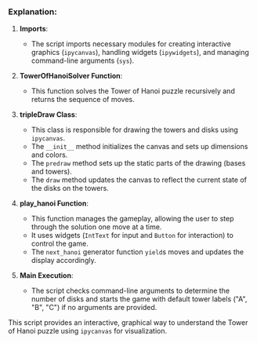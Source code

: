 ### Explanation:

1. **Imports**:
   - The script imports necessary modules for creating interactive graphics (`ipycanvas`), handling widgets (`ipywidgets`), and managing command-line arguments (`sys`).

2. **TowerOfHanoiSolver Function**:
   - This function solves the Tower of Hanoi puzzle recursively and returns the sequence of moves.

3. **tripleDraw Class**:
   - This class is responsible for drawing the towers and disks using `ipycanvas`.
   - The `__init__` method initializes the canvas and sets up dimensions and colors.
   - The `predraw` method sets up the static parts of the drawing (bases and towers).
   - The `draw` method updates the canvas to reflect the current state of the disks on the towers.

4. **play_hanoi Function**:
   - This function manages the gameplay, allowing the user to step through the solution one move at a time.
   - It uses widgets (`IntText` for input and `Button` for interaction) to control the game.
   - The `next_hanoi` generator function `yield`s moves and updates the display accordingly.

5. **Main Execution**:
   - The script checks command-line arguments to determine the number of disks and starts the game with default tower labels ("A", "B", "C") if no arguments are provided.

This script provides an interactive, graphical way to understand the Tower of Hanoi puzzle using `ipycanvas` for visualization.
